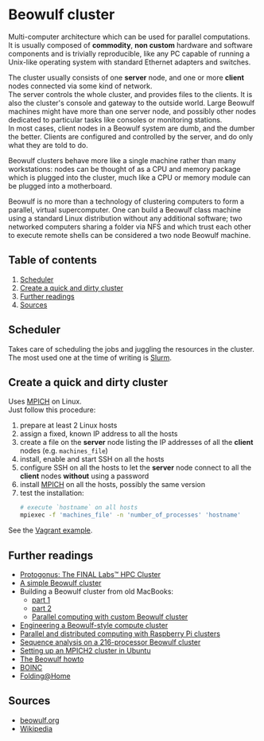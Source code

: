 # Beowulf cluster

Multi-computer architecture which can be used for parallel computations.  
It is usually composed of **commodity**, **non custom** hardware and software components and is trivially reproducible, like any PC capable of running a Unix-like operating system with standard Ethernet adapters and switches.

The cluster usually consists of one **server** node, and one or more **client** nodes connected via some kind of network.  
The server controls the whole cluster, and provides files to the clients. It is also the cluster's console and gateway to the outside world. Large Beowulf machines might have more than one server node, and possibly other nodes dedicated to particular tasks like consoles or monitoring stations.  
In most cases, client nodes in a Beowulf system are dumb, and the dumber the better. Clients are configured and controlled by the server, and do only what they are told to do.

Beowulf clusters behave more like a single machine rather than many workstations: nodes can be thought of as a CPU and memory package which is plugged into the cluster, much like a CPU or memory module can be plugged into a motherboard.

Beowulf is no more than a technology of clustering computers to form a parallel, virtual supercomputer. One can build a Beowulf class machine using a standard Linux distribution without any additional software; two networked computers sharing a folder via NFS and which trust each other to execute remote shells can be considered a two node Beowulf machine.

## Table of contents <!-- omit in toc -->

1. [Scheduler](#scheduler)
1. [Create a quick and dirty cluster](#create-a-quick-and-dirty-cluster)
1. [Further readings](#further-readings)
1. [Sources](#sources)

## Scheduler

Takes care of scheduling the jobs and juggling the resources in the cluster.<br/>
The most used one at the time of writing is [Slurm].

## Create a quick and dirty cluster

Uses [MPICH] on Linux.<br/>
Just follow this procedure:

1. prepare at least 2 Linux hosts
1. assign a fixed, known IP address to all the hosts
1. create a file on the **server** node listing the IP addresses of all the **client** nodes (e.g. `machines_file`)
1. install, enable and start SSH on all the hosts
1. configure SSH on all the hosts to let the **server** node connect to all the **client** nodes **without** using a password
1. install [MPICH] on all the hosts, possibly the same version
1. test the installation:
   ```sh
   # execute `hostname` on all hosts
   mpiexec -f 'machines_file' -n 'number_of_processes' 'hostname'
   ```

See the [Vagrant example].

## Further readings

- [Protogonus: The FINAL Labs™ HPC Cluster]
- [A simple Beowulf cluster]
- Building a Beowulf cluster from old MacBooks:
  - [part 1][building a beowulf cluster from old macbooks - part 1]
  - [part 2][building a beowulf cluster from old macbooks - part 2]
  - [Parallel computing with custom Beowulf cluster]
- [Engineering a Beowulf-style compute cluster]
- [Parallel and distributed computing with Raspberry Pi clusters]
- [Sequence analysis on a 216-processor Beowulf cluster]
- [Setting up an MPICH2 cluster in Ubuntu]
- [The Beowulf howto]
- [BOINC]
- [Folding@Home]

## Sources

- [beowulf.org][beowulf]
- [Wikipedia]

<!-- projects' references -->
[apptainer]: https://github.com/apptainer/apptainer
[beowulf]: https://beowulf.org/overview/
[hkube]: https://hkube.io/
[mpi4py]: https://mpi4py.readthedocs.io/en/stable/
[mpich]: https://www.mpich.org/
[openmpi]: https://www.open-mpi.org/doc/current/
[pvm]: https://en.wikipedia.org/wiki/Parallel_Virtual_Machine
[singularity]: https://github.com/gmkurtzer/singularity
[slurm]: https://slurm.schedmd.com/

<!-- internal references -->
[boinc]: boinc.md
[vagrant example]: ../examples/vagrant/beowulf%20cluster/Vagrantfile

<!-- external references -->
[a container for hpc]: https://www.admin-magazine.com/HPC/Articles/Singularity-A-Container-for-HPC
[a simple beowulf cluster]: http://www.kerrywong.com/2008/11/04/a-simple-beowulf-cluster/
[building a beowulf cluster from old macbooks - part 1]: https://jondeaton.wordpress.com/2017/10/01/building-a-beowulf-cluster-from-old-macbooks-part-1/
[building a beowulf cluster from old macbooks - part 2]: https://jondeaton.wordpress.com/2017/10/08/building-a-beowulf-cluster-from-old-macbooks-part-2/
[building a simple beowulf cluster with ubuntu]: https://www-users.york.ac.uk/~mjf5/pi_cluster/src/Building_a_simple_Beowulf_cluster.html
[container orchestration on hpc systems through kubernetes]: https://journalofcloudcomputing.springeropen.com/articles/10.1186/s13677-021-00231-z
[engineering a beowulf-style compute cluster]: https://webhome.phy.duke.edu/~rgb/Beowulf/beowulf_book/beowulf_book/index.html
[folding@home]: https://foldingathome.org/
[hpc on the cloud: slurm cluster vs kubernetes]: https://www.matecdev.com/posts/cloud-hpc-kubernetes-vs-slurm.html
[kubernetes meets high-performance computing]: https://kubernetes.io/blog/2017/08/kubernetes-meets-high-performance/
[kubernetes, containers and hpc]: https://www.hpcwire.com/2019/09/19/kubernetes-containers-and-hpc/
[parallel and distributed computing with raspberry pi clusters]: https://opensource.com/article/23/3/parallel-distributed-computing-raspberry-pi-clusters
[parallel computing with custom beowulf cluster]: https://jondeaton.wordpress.com/2017/12/04/parallel-computing-with-custom-beowulf-cluster/
[protogonus: the final labs™ hpc cluster]: https://www.final-labs.org/dev/protogonus
[sequence analysis on a 216-processor beowulf cluster]: https://www.usenix.org/legacy/publications/library/proceedings/als00/2000papers/papers/full_papers/michalickova/michalickova.pdf
[setting up an mpich2 cluster in ubuntu]: https://help.ubuntu.com/community/MpichCluster
[shifter: bringing linux containers to hpc]: https://www.nersc.gov/research-and-development/user-defined-images/
[the beowulf howto]: https://tldp.org/HOWTO/Beowulf-HOWTO/index.html
[wikipedia]: https://en.wikipedia.org/wiki/Beowulf_cluster
